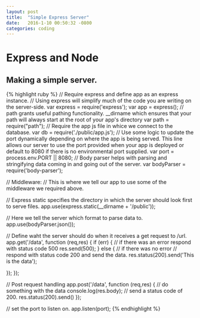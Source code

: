 ```yaml
---
layout: post
title:  "Simple Express Server"
date:   2016-1-10 00:50:32 -0800
categories: coding
---
```


# Express and Node

## Making a simple server.

{% highlight ruby %}
// Require express and define app as an express instance.
// Using express will simplify much of the code you are writing on the server-side.
var express = require('express');
var app = express();
// path grants useful pathing functionality. \__dirname which ensures that your path will always start at the root of your app's directory
var path = require("path");
// Require the app js file in whice we connect to the database.
var db = require('./public/app.js');
// Use some logic to update the port dynamically depending on where the app is being served.  This line allows our server to use the port provided when your app is deployed or default to 8080 if there is no environmental port supplied.
var port = process.env.PORT || 8080;
// Body parser helps with parsing and stringifying data coming in and going out of the server.
var bodyParser = require('body-parser');

// Middleware:
// This is where we tell our app to use some of the middleware we required above.

// Express static specifies the directory in which the server should look first to serve files.
app.use(express.static(\__dirname + '/public'));

// Here we tell the server which format to parse data to.
app.use(bodyParser.json());

// Define waht the server should do when it receives a get request to /url.
app.get('/data', function (req,res) {
  if (err) { // if there was an error
    respond with status code 500
    res.send(500);
  } else { // if there was no error
    // respond with status code 200 and send the data.
    res.status(200).send('This is the data');

  });
});

// Post request handling
app.post('/data', function (req,res) {
  // do something with the data
  console.log(res.body);
  // send a status code of 200.
  res.status(200).send()
});


// set the port to listen on.
app.listen(port);
{% endhighlight %}
